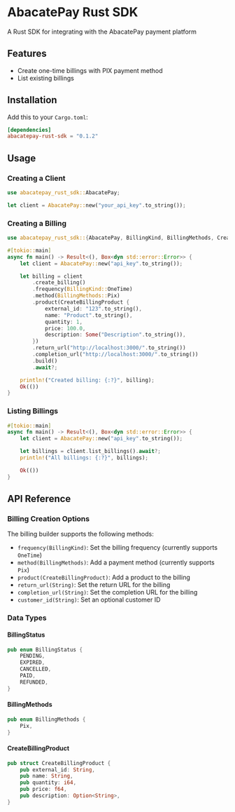 # AbacatePay Rust SDK

A Rust SDK for integrating with the AbacatePay payment platform

## Features

- Create one-time billings with PIX payment method
- List existing billings

## Installation

Add this to your `Cargo.toml`:

```toml
[dependencies]
abacatepay-rust-sdk = "0.1.2"
```

## Usage

### Creating a Client

```rust
use abacatepay_rust_sdk::AbacatePay;

let client = AbacatePay::new("your_api_key".to_string());
```

### Creating a Billing

```rust
use abacatepay_rust_sdk::{AbacatePay, BillingKind, BillingMethods, CreateBillingProduct};

#[tokio::main]
async fn main() -> Result<(), Box<dyn std::error::Error>> {
    let client = AbacatePay::new("api_key".to_string());

    let billing = client
        .create_billing()
        .frequency(BillingKind::OneTime)
        .method(BillingMethods::Pix)
        .product(CreateBillingProduct {
            external_id: "123".to_string(),
            name: "Product".to_string(),
            quantity: 1,
            price: 100.0,
            description: Some("Description".to_string()),
        })
        .return_url("http://localhost:3000/".to_string())
        .completion_url("http://localhost:3000/".to_string())
        .build()
        .await?;

    println!("Created billing: {:?}", billing);
    Ok(())
}
```

### Listing Billings

```rust
#[tokio::main]
async fn main() -> Result<(), Box<dyn std::error::Error>> {
    let client = AbacatePay::new("api_key".to_string());

    let billings = client.list_billings().await?;
    println!("All billings: {:?}", billings);

    Ok(())
}
```

## API Reference

### Billing Creation Options

The billing builder supports the following methods:

- `frequency(BillingKind)`: Set the billing frequency (currently supports `OneTime`)
- `method(BillingMethods)`: Add a payment method (currently supports `Pix`)
- `product(CreateBillingProduct)`: Add a product to the billing
- `return_url(String)`: Set the return URL for the billing
- `completion_url(String)`: Set the completion URL for the billing
- `customer_id(String)`: Set an optional customer ID

### Data Types

#### BillingStatus

```rust
pub enum BillingStatus {
    PENDING,
    EXPIRED,
    CANCELLED,
    PAID,
    REFUNDED,
}
```

#### BillingMethods

```rust
pub enum BillingMethods {
    Pix,
}
```

#### CreateBillingProduct

```rust
pub struct CreateBillingProduct {
    pub external_id: String,
    pub name: String,
    pub quantity: i64,
    pub price: f64,
    pub description: Option<String>,
}
```
